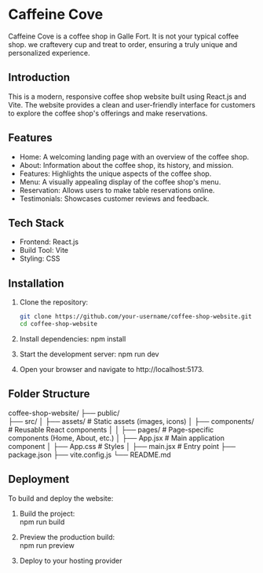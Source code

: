 # Caffeine Cove 

Caffeine Cove is a coffee shop in Galle Fort. It is not your typical coffee shop. we craftevery cup and treat to order, ensuring a truly unique and personalized experience.

## Introduction

This is a modern, responsive coffee shop website built using React.js and Vite. The website provides a clean and user-friendly interface for customers to explore the coffee shop's offerings and make reservations.

## Features

- Home: A welcoming landing page with an overview of the coffee shop.
- About: Information about the coffee shop, its history, and mission.
- Features: Highlights the unique aspects of the coffee shop.
- Menu: A visually appealing display of the coffee shop's menu.
- Reservation: Allows users to make table reservations online.
- Testimonials: Showcases customer reviews and feedback.

## Tech Stack

- Frontend: React.js
- Build Tool: Vite
- Styling: CSS

## Installation

1. Clone the repository:
   ```bash
   git clone https://github.com/your-username/coffee-shop-website.git
   cd coffee-shop-website

2. Install dependencies:
    npm install

3. Start the development server:
    npm run dev

4. Open your browser and navigate to http://localhost:5173.

## Folder Structure

coffee-shop-website/
├── public/            
├── src/
│    ├── assets/          # Static assets (images, icons)
│    ├── components/      # Reusable React components
│    │    ├── pages/           # Page-specific components (Home, About, etc.)
│    ├── App.jsx          # Main application component
│    ├── App.css          # Styles
│    ├── main.jsx         # Entry point
├── package.json
├── vite.config.js
└── README.md

## Deployment

To build and deploy the website:

1. Build the project:   
        npm run build

2. Preview the production build:    
        npm run preview

3. Deploy to your hosting provider
